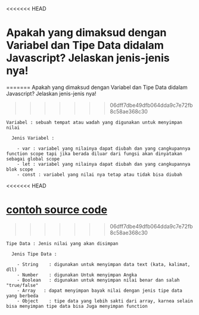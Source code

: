 <<<<<<< HEAD
#  Apakah yang dimaksud dengan Variabel dan Tipe Data didalam Javascript? Jelaskan jenis-jenis nya!
=======
Apakah yang dimaksud dengan Variabel dan Tipe Data didalam Javascript? Jelaskan jenis-jenis nya!
>>>>>>> 06dff7dbe49dfb064dda9c7e72fb8c58ae368c30
    
    Variabel : sebuah tempat atau wadah yang digunakan untuk menyimpan nilai
    
      Jenis Variabel : 
      
        - var : variabel yang nilainya dapat diubah dan yang cangkupannya function scope tapi jika berada diluar dari fungsi akan dinyatakan sebagai global scope
        - let : variabel yang nilainya dapat diubah dan yang cangkupannya blok scope
        - const : variabel yang nilai nya tetap atau tidak bisa diubah
<<<<<<< HEAD


[contoh source code](https://playcode.io/735986)
=======
>>>>>>> 06dff7dbe49dfb064dda9c7e72fb8c58ae368c30
    
    Tipe Data : Jenis nilai yang akan disimpan
    
      Jenis Tipe Data :
      
        - String	: digunakan untuk menyimpan data text (kata, kalimat, dll)
        - Number	: digunakan Untuk menyimpan Angka
        - Boolean	: digunakan untuk menyimpan nilai benar dan salah "true/false" 
        - Array   : dapat menyimpan bayak nilai dengan jenis tipe data yang berbeda
        - Object	: tipe data yang lebih sakti dari array, karnea selain bisa menyimpan tipe data bisa Juga menyimpan function

